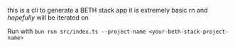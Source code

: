 this is a cli to generate a BETH stack app
it is extremely basic rn and _hopefully_ will be iterated on

Run with `bun run src/index.ts --project-name <your-beth-stack-project-name>`
